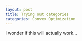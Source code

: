 ```yaml
---
layout: post
title: Trying out categories
categories: Convex Optimization
---
```


I wonder if this will actually work...
